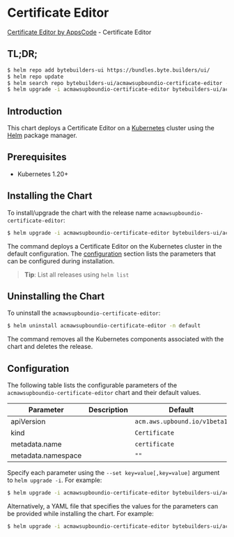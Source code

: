 # Certificate Editor

[Certificate Editor by AppsCode](https://byte.builders) - Certificate Editor

## TL;DR;

```bash
$ helm repo add bytebuilders-ui https://bundles.byte.builders/ui/
$ helm repo update
$ helm search repo bytebuilders-ui/acmawsupboundio-certificate-editor --version=v0.4.18
$ helm upgrade -i acmawsupboundio-certificate-editor bytebuilders-ui/acmawsupboundio-certificate-editor -n default --create-namespace --version=v0.4.18
```

## Introduction

This chart deploys a Certificate Editor on a [Kubernetes](http://kubernetes.io) cluster using the [Helm](https://helm.sh) package manager.

## Prerequisites

- Kubernetes 1.20+

## Installing the Chart

To install/upgrade the chart with the release name `acmawsupboundio-certificate-editor`:

```bash
$ helm upgrade -i acmawsupboundio-certificate-editor bytebuilders-ui/acmawsupboundio-certificate-editor -n default --create-namespace --version=v0.4.18
```

The command deploys a Certificate Editor on the Kubernetes cluster in the default configuration. The [configuration](#configuration) section lists the parameters that can be configured during installation.

> **Tip**: List all releases using `helm list`

## Uninstalling the Chart

To uninstall the `acmawsupboundio-certificate-editor`:

```bash
$ helm uninstall acmawsupboundio-certificate-editor -n default
```

The command removes all the Kubernetes components associated with the chart and deletes the release.

## Configuration

The following table lists the configurable parameters of the `acmawsupboundio-certificate-editor` chart and their default values.

|     Parameter      | Description |                 Default                 |
|--------------------|-------------|-----------------------------------------|
| apiVersion         |             | <code>acm.aws.upbound.io/v1beta1</code> |
| kind               |             | <code>Certificate</code>                |
| metadata.name      |             | <code>certificate</code>                |
| metadata.namespace |             | <code>""</code>                         |


Specify each parameter using the `--set key=value[,key=value]` argument to `helm upgrade -i`. For example:

```bash
$ helm upgrade -i acmawsupboundio-certificate-editor bytebuilders-ui/acmawsupboundio-certificate-editor -n default --create-namespace --version=v0.4.18 --set apiVersion=acm.aws.upbound.io/v1beta1
```

Alternatively, a YAML file that specifies the values for the parameters can be provided while
installing the chart. For example:

```bash
$ helm upgrade -i acmawsupboundio-certificate-editor bytebuilders-ui/acmawsupboundio-certificate-editor -n default --create-namespace --version=v0.4.18 --values values.yaml
```
